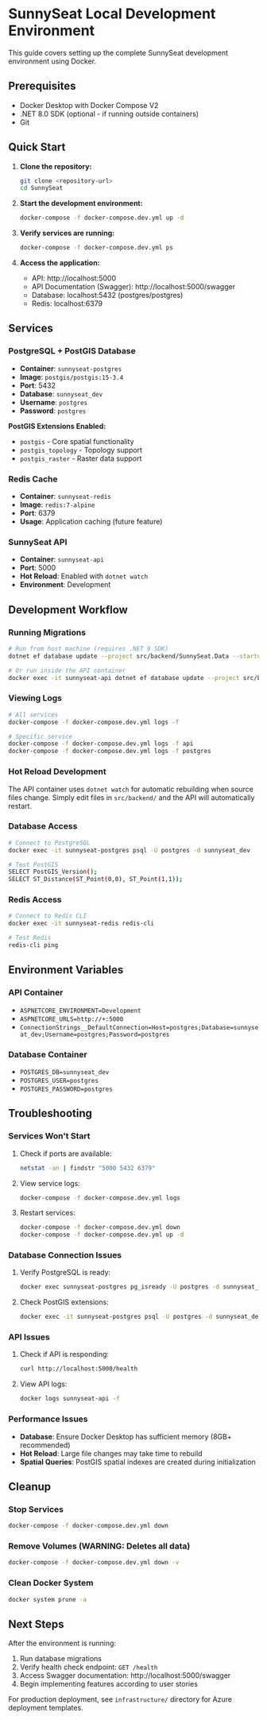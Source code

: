# SunnySeat Local Development Environment

This guide covers setting up the complete SunnySeat development environment using Docker.

## Prerequisites

- Docker Desktop with Docker Compose V2
- .NET 8.0 SDK (optional - if running outside containers)
- Git

## Quick Start

1. **Clone the repository:**

   ```bash
   git clone <repository-url>
   cd SunnySeat
   ```

2. **Start the development environment:**

   ```bash
   docker-compose -f docker-compose.dev.yml up -d
   ```

3. **Verify services are running:**

   ```bash
   docker-compose -f docker-compose.dev.yml ps
   ```

4. **Access the application:**
   - API: http://localhost:5000
   - API Documentation (Swagger): http://localhost:5000/swagger
   - Database: localhost:5432 (postgres/postgres)
   - Redis: localhost:6379

## Services

### PostgreSQL + PostGIS Database

- **Container**: `sunnyseat-postgres`
- **Image**: `postgis/postgis:15-3.4`
- **Port**: 5432
- **Database**: `sunnyseat_dev`
- **Username**: `postgres`
- **Password**: `postgres`

**PostGIS Extensions Enabled:**

- `postgis` - Core spatial functionality
- `postgis_topology` - Topology support
- `postgis_raster` - Raster data support

### Redis Cache

- **Container**: `sunnyseat-redis`
- **Image**: `redis:7-alpine`
- **Port**: 6379
- **Usage**: Application caching (future feature)

### SunnySeat API

- **Container**: `sunnyseat-api`
- **Port**: 5000
- **Hot Reload**: Enabled with `dotnet watch`
- **Environment**: Development

## Development Workflow

### Running Migrations

```bash
# Run from host machine (requires .NET 9 SDK)
dotnet ef database update --project src/backend/SunnySeat.Data --startup-project src/backend/SunnySeat.Api

# Or run inside the API container
docker exec -it sunnyseat-api dotnet ef database update --project src/backend/SunnySeat.Data
```

### Viewing Logs

```bash
# All services
docker-compose -f docker-compose.dev.yml logs -f

# Specific service
docker-compose -f docker-compose.dev.yml logs -f api
docker-compose -f docker-compose.dev.yml logs -f postgres
```

### Hot Reload Development

The API container uses `dotnet watch` for automatic rebuilding when source files change. Simply edit files in `src/backend/` and the API will automatically restart.

### Database Access

```bash
# Connect to PostgreSQL
docker exec -it sunnyseat-postgres psql -U postgres -d sunnyseat_dev

# Test PostGIS
SELECT PostGIS_Version();
SELECT ST_Distance(ST_Point(0,0), ST_Point(1,1));
```

### Redis Access

```bash
# Connect to Redis CLI
docker exec -it sunnyseat-redis redis-cli

# Test Redis
redis-cli ping
```

## Environment Variables

### API Container

- `ASPNETCORE_ENVIRONMENT=Development`
- `ASPNETCORE_URLS=http://+:5000`
- `ConnectionStrings__DefaultConnection=Host=postgres;Database=sunnyseat_dev;Username=postgres;Password=postgres`

### Database Container

- `POSTGRES_DB=sunnyseat_dev`
- `POSTGRES_USER=postgres`
- `POSTGRES_PASSWORD=postgres`

## Troubleshooting

### Services Won't Start

1. Check if ports are available:

   ```bash
   netstat -an | findstr "5000 5432 6379"
   ```

2. View service logs:

   ```bash
   docker-compose -f docker-compose.dev.yml logs
   ```

3. Restart services:
   ```bash
   docker-compose -f docker-compose.dev.yml down
   docker-compose -f docker-compose.dev.yml up -d
   ```

### Database Connection Issues

1. Verify PostgreSQL is ready:

   ```bash
   docker exec sunnyseat-postgres pg_isready -U postgres -d sunnyseat_dev
   ```

2. Check PostGIS extensions:
   ```bash
   docker exec -it sunnyseat-postgres psql -U postgres -d sunnyseat_dev -c "SELECT PostGIS_Version();"
   ```

### API Issues

1. Check if API is responding:

   ```bash
   curl http://localhost:5000/health
   ```

2. View API logs:
   ```bash
   docker logs sunnyseat-api -f
   ```

### Performance Issues

- **Database**: Ensure Docker Desktop has sufficient memory (8GB+ recommended)
- **Hot Reload**: Large file changes may take time to rebuild
- **Spatial Queries**: PostGIS spatial indexes are created during initialization

## Cleanup

### Stop Services

```bash
docker-compose -f docker-compose.dev.yml down
```

### Remove Volumes (WARNING: Deletes all data)

```bash
docker-compose -f docker-compose.dev.yml down -v
```

### Clean Docker System

```bash
docker system prune -a
```

## Next Steps

After the environment is running:

1. Run database migrations
2. Verify health check endpoint: `GET /health`
3. Access Swagger documentation: http://localhost:5000/swagger
4. Begin implementing features according to user stories

For production deployment, see `infrastructure/` directory for Azure deployment templates.
